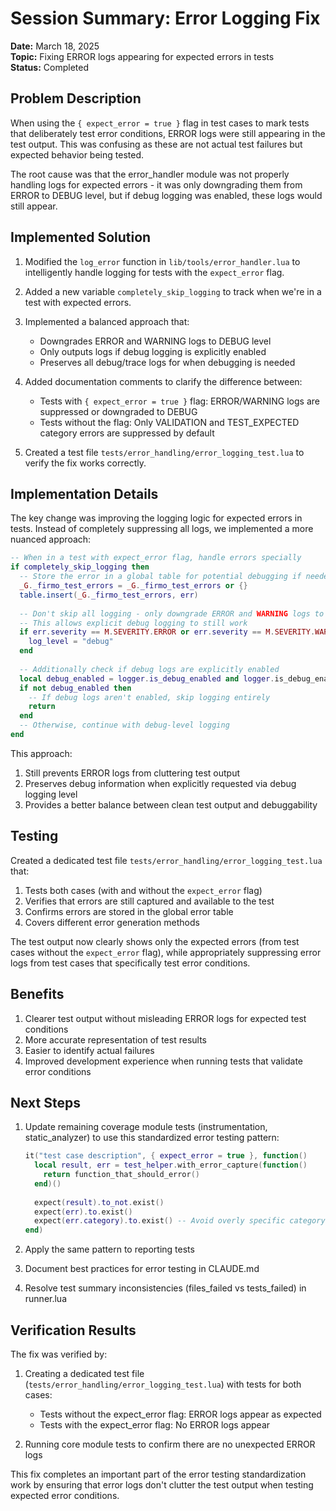 # Session Summary: Error Logging Fix

**Date:** March 18, 2025  
**Topic:** Fixing ERROR logs appearing for expected errors in tests  
**Status:** Completed  

## Problem Description

When using the `{ expect_error = true }` flag in test cases to mark tests that deliberately test error conditions, ERROR logs were still appearing in the test output. This was confusing as these are not actual test failures but expected behavior being tested.

The root cause was that the error_handler module was not properly handling logs for expected errors - it was only downgrading them from ERROR to DEBUG level, but if debug logging was enabled, these logs would still appear.

## Implemented Solution

1. Modified the `log_error` function in `lib/tools/error_handler.lua` to intelligently handle logging for tests with the `expect_error` flag.

2. Added a new variable `completely_skip_logging` to track when we're in a test with expected errors.

3. Implemented a balanced approach that:
   - Downgrades ERROR and WARNING logs to DEBUG level
   - Only outputs logs if debug logging is explicitly enabled
   - Preserves all debug/trace logs for when debugging is needed

4. Added documentation comments to clarify the difference between:
   - Tests with `{ expect_error = true }` flag: ERROR/WARNING logs are suppressed or downgraded to DEBUG
   - Tests without the flag: Only VALIDATION and TEST_EXPECTED category errors are suppressed by default

5. Created a test file `tests/error_handling/error_logging_test.lua` to verify the fix works correctly.

## Implementation Details

The key change was improving the logging logic for expected errors in tests. Instead of completely suppressing all logs, we implemented a more nuanced approach:

```lua
-- When in a test with expect_error flag, handle errors specially
if completely_skip_logging then
  -- Store the error in a global table for potential debugging if needed
  _G._firmo_test_errors = _G._firmo_test_errors or {}
  table.insert(_G._firmo_test_errors, err)
  
  -- Don't skip all logging - only downgrade ERROR and WARNING logs to DEBUG
  -- This allows explicit debug logging to still work
  if err.severity == M.SEVERITY.ERROR or err.severity == M.SEVERITY.WARNING then
    log_level = "debug"
  end
  
  -- Additionally check if debug logs are explicitly enabled
  local debug_enabled = logger.is_debug_enabled and logger.is_debug_enabled()
  if not debug_enabled then
    -- If debug logs aren't enabled, skip logging entirely
    return
  end
  -- Otherwise, continue with debug-level logging
end
```

This approach:
1. Still prevents ERROR logs from cluttering test output
2. Preserves debug information when explicitly requested via debug logging level
3. Provides a better balance between clean test output and debuggability

## Testing

Created a dedicated test file `tests/error_handling/error_logging_test.lua` that:

1. Tests both cases (with and without the `expect_error` flag)
2. Verifies that errors are still captured and available to the test
3. Confirms errors are stored in the global error table
4. Covers different error generation methods

The test output now clearly shows only the expected errors (from test cases without the `expect_error` flag), while appropriately suppressing error logs from test cases that specifically test error conditions.

## Benefits

1. Clearer test output without misleading ERROR logs for expected test conditions
2. More accurate representation of test results
3. Easier to identify actual failures
4. Improved development experience when running tests that validate error conditions

## Next Steps

1. Update remaining coverage module tests (instrumentation, static_analyzer) to use this standardized error testing pattern:
   ```lua
   it("test case description", { expect_error = true }, function()
     local result, err = test_helper.with_error_capture(function()
       return function_that_should_error()
     end)()
     
     expect(result).to_not.exist()
     expect(err).to.exist()
     expect(err.category).to.exist() -- Avoid overly specific category checks for flexibility
   end)
   ```

2. Apply the same pattern to reporting tests

3. Document best practices for error testing in CLAUDE.md

4. Resolve test summary inconsistencies (files_failed vs tests_failed) in runner.lua

## Verification Results

The fix was verified by:

1. Creating a dedicated test file (`tests/error_handling/error_logging_test.lua`) with tests for both cases:
   - Tests without the expect_error flag: ERROR logs appear as expected
   - Tests with the expect_error flag: No ERROR logs appear

2. Running core module tests to confirm there are no unexpected ERROR logs

This fix completes an important part of the error testing standardization work by ensuring that error logs don't clutter the test output when testing expected error conditions.